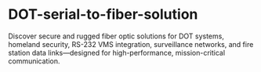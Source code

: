 # DOT-serial-to-fiber-solution
Discover secure and rugged fiber optic solutions for DOT systems, homeland security, RS-232 VMS integration, surveillance networks, and fire station data links—designed for high-performance, mission-critical communication.
